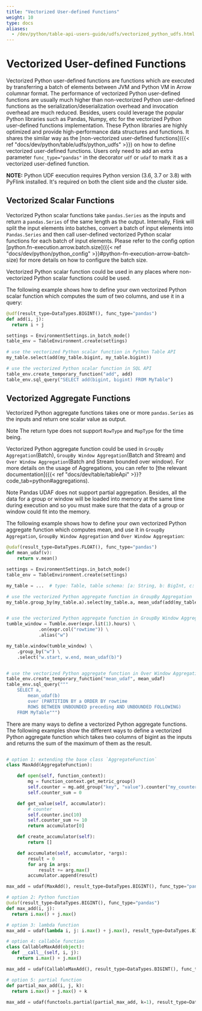 ```yaml
---
title: "Vectorized User-defined Functions"
weight: 10
type: docs
aliases:
  - /dev/python/table-api-users-guide/udfs/vectorized_python_udfs.html
---
```

<!--
Licensed to the Apache Software Foundation (ASF) under one
or more contributor license agreements.  See the NOTICE file
distributed with this work for additional information
regarding copyright ownership.  The ASF licenses this file
to you under the Apache License, Version 2.0 (the
"License"); you may not use this file except in compliance
with the License.  You may obtain a copy of the License at

  http://www.apache.org/licenses/LICENSE-2.0

Unless required by applicable law or agreed to in writing,
software distributed under the License is distributed on an
"AS IS" BASIS, WITHOUT WARRANTIES OR CONDITIONS OF ANY
KIND, either express or implied.  See the License for the
specific language governing permissions and limitations
under the License.
-->

# Vectorized User-defined Functions

Vectorized Python user-defined functions are functions which are executed by transferring a batch of elements between JVM and Python VM in Arrow columnar format.
The performance of vectorized Python user-defined functions are usually much higher than non-vectorized Python user-defined functions as the serialization/deserialization
overhead and invocation overhead are much reduced. Besides, users could leverage the popular Python libraries such as Pandas, Numpy, etc for the vectorized Python user-defined functions implementation.
These Python libraries are highly optimized and provide high-performance data structures and functions. It shares the similar way as the
[non-vectorized user-defined functions]({{< ref "docs/dev/python/table/udfs/python_udfs" >}}) on how to define vectorized user-defined functions.
Users only need to add an extra parameter `func_type="pandas"` in the decorator `udf` or `udaf` to mark it as a vectorized user-defined function.

**NOTE:** Python UDF execution requires Python version (3.6, 3.7 or 3.8) with PyFlink installed. It's required on both the client side and the cluster side. 

## Vectorized Scalar Functions

Vectorized Python scalar functions take `pandas.Series` as the inputs and return a `pandas.Series` of the same length as the output.
Internally, Flink will split the input elements into batches, convert a batch of input elements into `Pandas.Series`
and then call user-defined vectorized Python scalar functions for each batch of input elements. Please refer to the config option
[python.fn-execution.arrow.batch.size]({{< ref "docs/dev/python/python_config" >}}#python-fn-execution-arrow-batch-size) for more details
on how to configure the batch size.

Vectorized Python scalar function could be used in any places where non-vectorized Python scalar functions could be used.

The following example shows how to define your own vectorized Python scalar function which computes the sum of two columns,
and use it in a query:

```python
@udf(result_type=DataTypes.BIGINT(), func_type="pandas")
def add(i, j):
  return i + j

settings = EnvironmentSettings.in_batch_mode()
table_env = TableEnvironment.create(settings)

# use the vectorized Python scalar function in Python Table API
my_table.select(add(my_table.bigint, my_table.bigint))

# use the vectorized Python scalar function in SQL API
table_env.create_temporary_function("add", add)
table_env.sql_query("SELECT add(bigint, bigint) FROM MyTable")
```

## Vectorized Aggregate Functions

Vectorized Python aggregate functions takes one or more `pandas.Series` as the inputs and return one scalar value as output.

<span class="label label-info">Note</span> The return type does not support `RowType` and `MapType` for the time being.

Vectorized Python aggregate function could be used in `GroupBy Aggregation`(Batch), `GroupBy Window Aggregation`(Batch and Stream) and 
`Over Window Aggregation`(Batch and Stream bounded over window). For more details on the usage of Aggregations, you can refer
to [the relevant documentation]({{< ref "docs/dev/table/tableApi" >}}?code_tab=python#aggregations).

<span class="label label-info">Note</span> Pandas UDAF does not support partial aggregation. Besides, all the data for a group or window will be loaded into memory at the same time during execution and so you must make sure that the data of a group or window could fit into the memory.

The following example shows how to define your own vectorized Python aggregate function which computes mean,
and use it in `GroupBy Aggregation`, `GroupBy Window Aggregation` and `Over Window Aggregation`:

```python
@udaf(result_type=DataTypes.FLOAT(), func_type="pandas")
def mean_udaf(v):
    return v.mean()

settings = EnvironmentSettings.in_batch_mode()
table_env = TableEnvironment.create(settings)

my_table = ...  # type: Table, table schema: [a: String, b: BigInt, c: BigInt]

# use the vectorized Python aggregate function in GroupBy Aggregation
my_table.group_by(my_table.a).select(my_table.a, mean_udaf(add(my_table.b)))


# use the vectorized Python aggregate function in GroupBy Window Aggregation
tumble_window = Tumble.over(expr.lit(1).hours) \
            .on(expr.col("rowtime")) \
            .alias("w")

my_table.window(tumble_window) \
    .group_by("w") \
    .select("w.start, w.end, mean_udaf(b)")


# use the vectorized Python aggregate function in Over Window Aggregation
table_env.create_temporary_function("mean_udaf", mean_udaf)
table_env.sql_query("""
    SELECT a,
        mean_udaf(b)
        over (PARTITION BY a ORDER BY rowtime
        ROWS BETWEEN UNBOUNDED preceding AND UNBOUNDED FOLLOWING)
    FROM MyTable""")

```

There are many ways to define a vectorized Python aggregate functions.
The following examples show the different ways to define a vectorized Python aggregate function
which takes two columns of bigint as the inputs and returns the sum of the maximum of them as the result.

```python

# option 1: extending the base class `AggregateFunction`
class MaxAdd(AggregateFunction):

    def open(self, function_context):
        mg = function_context.get_metric_group()
        self.counter = mg.add_group("key", "value").counter("my_counter")
        self.counter_sum = 0

    def get_value(self, accumulator):
        # counter
        self.counter.inc(10)
        self.counter_sum += 10
        return accumulator[0]

    def create_accumulator(self):
        return []

    def accumulate(self, accumulator, *args):
        result = 0
        for arg in args:
            result += arg.max()
        accumulator.append(result)

max_add = udaf(MaxAdd(), result_type=DataTypes.BIGINT(), func_type="pandas")

# option 2: Python function
@udaf(result_type=DataTypes.BIGINT(), func_type="pandas")
def max_add(i, j):
  return i.max() + j.max()

# option 3: lambda function
max_add = udaf(lambda i, j: i.max() + j.max(), result_type=DataTypes.BIGINT(), func_type="pandas")

# option 4: callable function
class CallableMaxAdd(object):
  def __call__(self, i, j):
    return i.max() + j.max()

max_add = udaf(CallableMaxAdd(), result_type=DataTypes.BIGINT(), func_type="pandas")

# option 5: partial function
def partial_max_add(i, j, k):
  return i.max() + j.max() + k
  
max_add = udaf(functools.partial(partial_max_add, k=1), result_type=DataTypes.BIGINT(), func_type="pandas")

```
